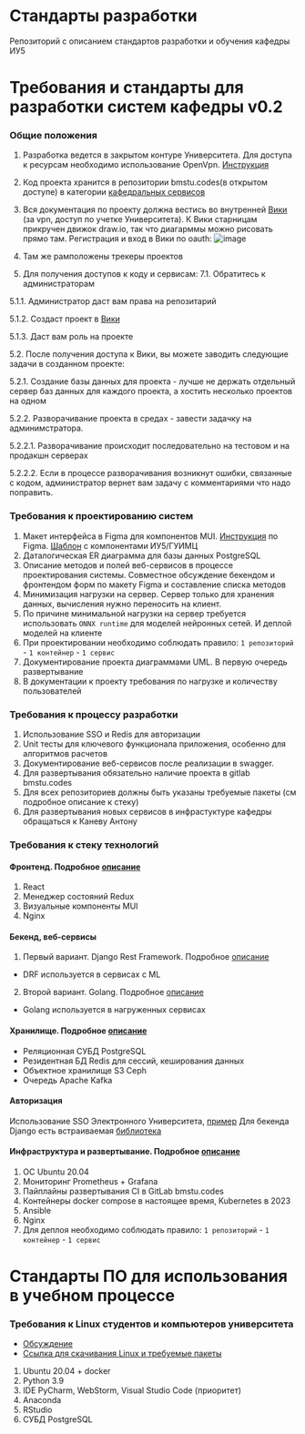 # Стандарты разработки 
Репозиторий с описанием стандартов разработки и обучения кафедры ИУ5

# Требования и стандарты для разработки систем кафедры v0.2
### Общие положения
1. Разработка ведется в закрытом контуре Университета. Для доступа к ресурсам необходимо использование OpenVpn. [Инструкция](https://mail.bmstu.ru/~postmaster/openvpn.pdf)
2. Код проекта хранится в репозитории bmstu.codes(в открытом доступе) в категории [кафедральных сервисов](https://bmstu.codes/iu5/infrastructure/department-services)
3. Вся документация по проекту должна вестись во внутренней [Вики](http://redmine.doc-iu5.local.bmstu.ru/) (за vpn, доступ по учетке Университета). К Вики старницам прикручен движок draw.io, так что диагарммы можно рисовать прямо там.
Регистрация и вход в Вики по oauth:
![image](https://user-images.githubusercontent.com/43110828/216996711-3e39f3ca-cd36-4323-a0af-119b14f91edd.png)

5. Там же рамположены трекеры проектов
6. Для получения доступов к коду и сервисам:
7.1. Обратитесь к администраторам

5.1.1. Администратор даст вам права на репозитарий 

5.1.2. Создаст проект в [Вики](http://redmine.doc-iu5.local.bmstu.ru/)

5.1.3. Даст вам роль на проекте

5.2. После получения доступа к Вики, вы можете заводить следующие задачи в созданном проекте: 

5.2.1. Создание базы данных для проекта - лучше не держать отдельный сервер баз данных для каждого проекта, а хостить несколько проектов на одном

5.2.2. Разворачивание проекта в средах - завести задачку на админимстратора.

5.2.2.1. Разворачивание происходит последовательно на тестовом и на продакшн серверах

5.2.2.2. Если в процессе разворачивания возникнут ошибки, связанные с кодом, администратор вернет вам задачу с комментариями что надо поправить.

### Требования к проектированию систем
1. Макет интерфейса в Figma для компонентов MUI. [Инструкция](/docs/Tutorial_MUI.pdf) по Figma. [Шаблон](https://www.figma.com/file/S6BUwN5vp5F0daKDFuwrEE/ИУ5-UI-kit?type=design&mode=design&t=FKRLwNs3Ilwpq7V6-0) с компонентами ИУ5/ГУИМЦ
2. Даталогическая ER диаграмма для базы данных PostgreSQL
3. Описание методов и полей веб-сервисов в процессе проектирования системы. Совместное обсуждение бекендом и фронтендом форм по макету Figma и составление списка методов
4. Минимизация нагрузки на сервер. Сервер только для хранения данных, вычисления нужно переносить на клиент.
5. По причине минимальной нагрузки на сервер требуется использовать `ONNX runtime` для моделей нейронных сетей. И деплой моделей на клиенте
6. При проектировании необходимо соблюдать правило: `1 репозиторий` - `1 контейнер` - `1 сервис`
7. Документирование проекта диаграммами UML. В первую очередь развертывание
8. В документации к проекту требования по нагрузке и количеству пользователей

### Требования к процессу разработки
1. Использование SSO и Redis для авторизации
2. Unit тесты для ключевого функционала приложения, особенно для алгоритмов расчетов
3. Документирование веб-сервисов после реализации в swagger.
4. Для развертывания обязательно наличие проекта в gitlab bmstu.codes
5. Для всех репозиториев должны быть указаны требуемые пакеты (см подробное описание к стеку)
6. Для развертывания новых сервисов в инфрастуктуре кафедры обращаться к Каневу Антону

### Требования к стеку технологий

#### Фронтенд. Подробное [описание](/details/React.md) 
1. React
2. Менеджер состояний Redux
3. Визуальные компоненты MUI
4. Nginx

#### Бекенд, веб-сервисы
1. Первый вариант. Django Rest Framework. Подробное [описание](/details/Python.md)
- DRF используется в сервисах с ML
2. Второй вариант. Golang. Подробное [описание](/details/Golang.md)
- Golang используется в нагруженных сервисах

#### Хранилище. Подробное [описание](/details/store.md) 
- Реляционная СУБД PostgreSQL
- Резидентная БД Redis для сессий, кеширования данных
- Объектное хранилище S3 Ceph
- Очередь Apache Kafka

#### Авторизация
Использование SSO Электронного Университета, [пример](https://bmstu.codes/iu5/infrastructure/examples/-/tree/master/python/oauth-client)
Для бекенда Django есть встраиваемая [библиотека](https://bmstu.codes/iu5/infrastructure/department-services/common-libraries/django_eu_auth)

#### Инфраструктура и развертывание. Подробное [описание](/details/sre.md) 
1. ОС Ubuntu 20.04
2. Мониторинг Prometheus + Grafana
3. Пайплайны развертывания CI в GitLab bmstu.codes
4. Контейнеры docker compose в настоящее время, Kubernetes в 2023
5. Ansible
6. Nginx
7. Для деплоя необходимо соблюдать правило: `1 репозиторий` - `1 контейнер` - `1 сервис`

# Стандарты ПО для использования в учебном процессе
### Требования к Linux студентов и компьютеров университета

* [Обсуждение](https://github.com/iu5git/Standards/issues/1)
* [Ссылка для скачивания Linux и требуемые пакеты](/Linux/Linux.md)

1. Ubuntu 20.04 + docker
2. Python 3.9
3. IDE PyCharm, WebStorm, Visual Studio Code (приоритет)
4. Anaconda
5. RStudio
6. СУБД PostgreSQL

